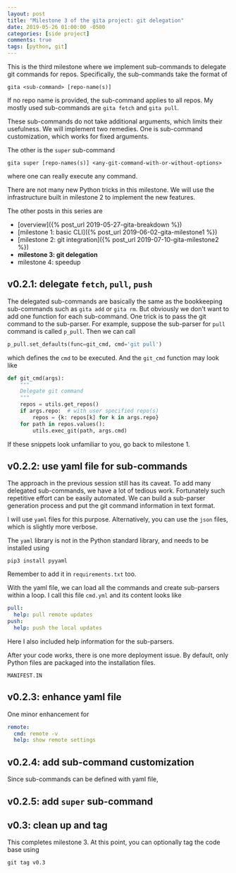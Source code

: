 ```yaml
---
layout: post
title: "Milestone 3 of the gita project: git delegation"
date: 2019-05-26 01:00:00 -0500
categories: [side project]
comments: true
tags: [python, git]
---
```


This is the third milestone where we implement sub-commands to delegate git
commands for repos.
Specifically, the sub-commands take the format of

```
gita <sub-command> [repo-name(s)]
```
If no repo name is provided, the sub-command applies to all repos. My mostly
used sub-commands are `gita fetch` and `gita pull`.

These sub-commands do not take additional arguments, which limits their usefulness.
We will implement two remedies.
One is sub-command customization, which works for fixed arguments.

The other is the `super` sub-command
```
gita super [repo-names(s)] <any-git-command-with-or-without-options>
```
where one can really execute any command.

There are not many new Python tricks in this milestone. We will use the
infrastructure built in milestone 2 to implement the new features.

The other posts in this series are

- [overview]({% post_url 2019-05-27-gita-breakdown %})
- [milestone 1: basic CLI]({% post_url 2019-06-02-gita-milestone1 %})
- [milestone 2: git integration]({% post_url 2019-07-10-gita-milestone2 %})
- **milestone 3: git delegation**
- milestone 4: speedup

## v0.2.1: delegate `fetch`, `pull`, `push`

The delegated sub-commands are basically the same as the bookkeeping
sub-commands such as `gita add` or `gita rm`. But obviously we don't want to
add one function for each sub-command.
One trick is to pass the git command to the sub-parser. For example, suppose
the sub-parser for `pull` command is called `p_pull`. Then we can call

```python
p_pull.set_defaults(func=git_cmd, cmd='git pull')
```
which defines the `cmd` to be executed. And the `git_cmd` function may look like

```python
def git_cmd(args):
    """
    Delegate git command
    """
    repos = utils.get_repos()
    if args.repo:  # with user specified repo(s)
        repos = {k: repos[k] for k in args.repo}
    for path in repos.values():
        utils.exec_git(path, args.cmd)
```

If these snippets look unfamiliar to you, go back to milestone 1.

## v0.2.2: use yaml file for sub-commands

The approach in the previous session still has its caveat.
To add many delegated sub-commands, we have a lot of tedious work.
Fortunately such repetitive effort can be easily automated.
We can build a sub-parser generation process and put the git command information
in text format.

I will use `yaml` files for this purpose.
Alternatively, you can use the `json` files, which is slightly more verbose.

The `yaml` library is not in the Python standard library, and needs to be
installed using

```
pip3 install pyyaml
```
Remember to add it in `requirements.txt` too.

With the yaml file, we can load all the commands and create sub-parsers within
a loop.
I call this file `cmd.yml` and its content looks like

```yaml
pull:
  help: pull remote updates
push:
  help: push the local updates
```
Here I also included help information for the sub-parsers.

After your code works, there is one more deployment issue. By default, only
Python files are packaged into the installation files.

`MANIFEST.IN`

## v0.2.3: enhance yaml file

One minor enhancement for

```yaml
remote:
  cmd: remote -v
  help: show remote settings
```

## v0.2.4: add sub-command customization

Since sub-commands can be defined with yaml file,

## v0.2.5: add `super` sub-command


## v0.3: clean up and tag

This completes milestone 3. At this point, you can optionally tag the
code base using

```
git tag v0.3
```

